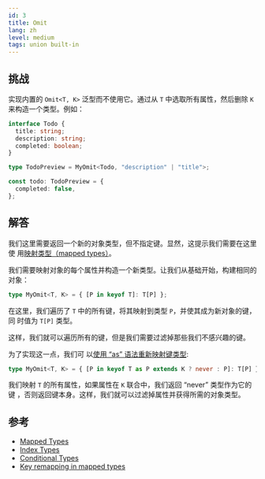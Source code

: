 ```yaml
---
id: 3
title: Omit
lang: zh
level: medium
tags: union built-in
---
```


## 挑战

实现内置的 `Omit<T, K>` 泛型而不使用它。通过从 `T` 中选取所有属性，然后删除 `K`
来构造一个类型。例如：

```ts
interface Todo {
  title: string;
  description: string;
  completed: boolean;
}

type TodoPreview = MyOmit<Todo, "description" | "title">;

const todo: TodoPreview = {
  completed: false,
};
```

## 解答

我们这里需要返回一个新的对象类型，但不指定键。显然，这提示我们需要在这里使
用[映射类型（mapped types）](https://www.typescriptlang.org/docs/handbook/2/mapped-types.html)。

我们需要映射对象的每个属性并构造一个新类型。让我们从基础开始，构建相同的对象：

```ts
type MyOmit<T, K> = { [P in keyof T]: T[P] };
```

在这里，我们遍历了 `T` 中的所有键，将其映射到类型 `P`，并使其成为新对象的键，同
时值为 `T[P]` 类型。

这样，我们就可以遍历所有的键，但是我们需要过滤掉那些我们不感兴趣的键。

为了实现这一点，我们可
以[使用 “as” 语法重新映射键类型](https://www.typescriptlang.org/docs/handbook/release-notes/typescript-4-1.html#key-remapping-in-mapped-types):

```ts
type MyOmit<T, K> = { [P in keyof T as P extends K ? never : P]: T[P] };
```

我们映射 `T` 的所有属性，如果属性在 `K` 联合中，我们返回 “never” 类型作为它的键
，否则返回键本身。这样，我们就可以过滤掉属性并获得所需的对象类型。

## 参考

- [Mapped Types](https://www.typescriptlang.org/docs/handbook/2/mapped-types.html)
- [Index Types](https://www.typescriptlang.org/docs/handbook/2/indexed-access-types.html)
- [Conditional Types](https://www.typescriptlang.org/docs/handbook/2/conditional-types.html)
- [Key remapping in mapped types](https://www.typescriptlang.org/docs/handbook/release-notes/typescript-4-1.html#key-remapping-in-mapped-types)
